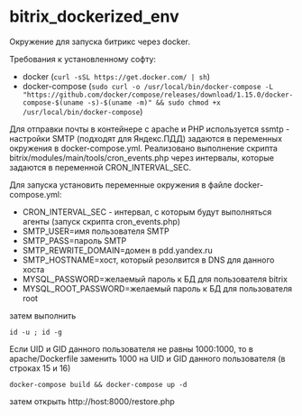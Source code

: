 # bitrix_dockerized_env
Окружение для запуска битрикс через docker. 

Требования к установленному софту:
 - docker (`curl -sSL https://get.docker.com/ | sh`)
 - docker-compose (`sudo curl -o /usr/local/bin/docker-compose -L "https://github.com/docker/compose/releases/download/1.15.0/docker-compose-$(uname -s)-$(uname -m)" && sudo chmod +x /usr/local/bin/docker-compose`)

Для отправки почты в контейнере с apache и PHP используется ssmtp - настройки SMTP (подходят для Яндекс.ПДД) 
задаются в переменных окружения в docker-compose.yml. Реализовано выполнение скрипта bitrix/modules/main/tools/cron_events.php 
через интервалы, которые задаются в переменной CRON_INTERVAL_SEC. 

Для запуска установить переменные окружения в файле docker-compose.yml:
 - CRON_INTERVAL_SEC - интервал, с которым будут выполняться агенты (запуск скрипта cron_events.php)
 - SMTP_USER=имя пользователя SMTP
 - SMTP_PASS=пароль SMTP
 - SMTP_REWRITE_DOMAIN=домен в pdd.yandex.ru
 - SMTP_HOSTNAME=хост, который резолвится в DNS для данного хоста
 - MYSQL_PASSWORD=желаемый пароль к БД для пользователя bitrix
 - MYSQL_ROOT_PASSWORD=желаемый пароль к БД для пользователя root

затем выполнить

`id -u ; id -g`

Если UID и GID данного пользователя не равны 1000:1000, то в apache/Dockerfile заменить 1000 на UID и GID данного пользователя (в строках 15 и 16)

`docker-compose build && docker-compose up -d`

затем открыть http://host:8000/restore.php



